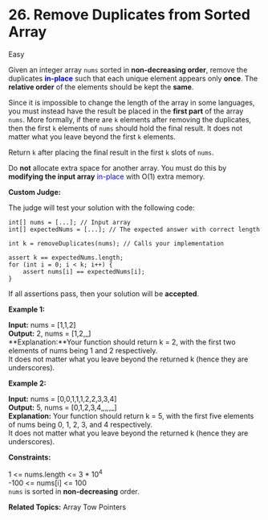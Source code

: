 # 26. Remove Duplicates from Sorted Array

Easy

Given an integer array `nums` sorted in **non-decreasing order**, remove the duplicates <font color=blue>**in-place**</font> such that each unique element appears only **once**. The **relative order** of the elements should be kept the **same**.

Since it is impossible to change the length of the array in some languages, you must instead have the result be placed in the **first part** of the array `nums`. More formally, if there are `k` elements after removing the duplicates, then the first `k` elements of `nums` should hold the final result. It does not matter what you leave beyond the first `k` elements.

Return `k` after placing the final result in the first `k` slots of `nums`.

Do **not** allocate extra space for another array. You must do this by **modifying the input array** <font color=blue>in-place</font> with O(1) extra memory.

**Custom Judge:**

The judge will test your solution with the following code:
```
int[] nums = [...]; // Input array
int[] expectedNums = [...]; // The expected answer with correct length

int k = removeDuplicates(nums); // Calls your implementation

assert k == expectedNums.length;
for (int i = 0; i < k; i++) {
    assert nums[i] == expectedNums[i];
}
```
If all assertions pass, then your solution will be **accepted**.

**Example 1:**

**Input:** nums = [1,1,2]<br>
**Output:** 2, nums = [1,2,_]<br>
**Explanation:**Your function should return k = 2, with the first two elements of nums being 1 and 2 respectively.<br>
It does not matter what you leave beyond the returned k (hence they are underscores).

**Example 2:**

**Input:** nums = [0,0,1,1,1,2,2,3,3,4]<br>
**Output:** 5, nums = [0,1,2,3,4,_,_,_,_,_]<br>
**Explanation:** Your function should return k = 5, with the first five elements of nums being 0, 1, 2, 3, and 4 respectively.<br>
It does not matter what you leave beyond the returned k (hence they are underscores).
 

**Constraints:**

1 <= nums.length <= 3 * $10^4$<br>
-100 <= nums[i] <= 100<br>
`nums` is sorted in **non-decreasing** order.

**Related Topics:**
Array
Tow Pointers